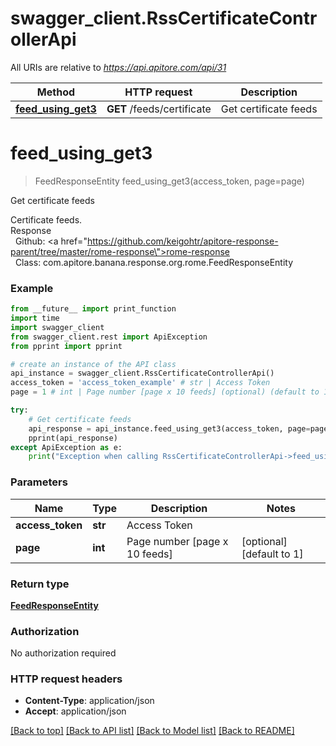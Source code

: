# swagger_client.RssCertificateControllerApi

All URIs are relative to *https://api.apitore.com/api/31*

Method | HTTP request | Description
------------- | ------------- | -------------
[**feed_using_get3**](RssCertificateControllerApi.md#feed_using_get3) | **GET** /feeds/certificate | Get certificate feeds


# **feed_using_get3**
> FeedResponseEntity feed_using_get3(access_token, page=page)

Get certificate feeds

Certificate feeds.<BR />Response<BR />&nbsp; Github: <a href=\"https://github.com/keigohtr/apitore-response-parent/tree/master/rome-response\">rome-response</a><BR />&nbsp; Class: com.apitore.banana.response.org.rome.FeedResponseEntity<BR />

### Example
```python
from __future__ import print_function
import time
import swagger_client
from swagger_client.rest import ApiException
from pprint import pprint

# create an instance of the API class
api_instance = swagger_client.RssCertificateControllerApi()
access_token = 'access_token_example' # str | Access Token
page = 1 # int | Page number [page x 10 feeds] (optional) (default to 1)

try:
    # Get certificate feeds
    api_response = api_instance.feed_using_get3(access_token, page=page)
    pprint(api_response)
except ApiException as e:
    print("Exception when calling RssCertificateControllerApi->feed_using_get3: %s\n" % e)
```

### Parameters

Name | Type | Description  | Notes
------------- | ------------- | ------------- | -------------
 **access_token** | **str**| Access Token | 
 **page** | **int**| Page number [page x 10 feeds] | [optional] [default to 1]

### Return type

[**FeedResponseEntity**](FeedResponseEntity.md)

### Authorization

No authorization required

### HTTP request headers

 - **Content-Type**: application/json
 - **Accept**: application/json

[[Back to top]](#) [[Back to API list]](../README.md#documentation-for-api-endpoints) [[Back to Model list]](../README.md#documentation-for-models) [[Back to README]](../README.md)

